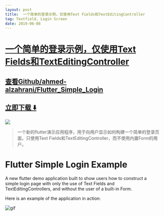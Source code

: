 ```yaml
---
layout: post
title:  一个简单的登录示例，仅使用Text Fields和TextEditingController
tag: Textfield, Login Screen
date: 2019-06-08
---
```


# [一个简单的登录示例，仅使用Text Fields和TextEditingController ](http://github.com/ahmed-alzahrani/Flutter_Simple_Login) 



## [查看Github/ahmed-alzahrani/Flutter_Simple_Login](http://github.com/ahmed-alzahrani/Flutter_Simple_Login)
## [立即下载 ️⬇️ ](https://codeload.github.com/ahmed-alzahrani/Flutter_Simple_Login/zip/master) 


 
![](https://flutterawesome.com/content/images/2019/05/Flutter-Simple-Login-Example.jpg)
 
>
> 一个新的flutter演示应用程序，用于向用户显示如何构建一个简单的登录页面，只使用Text Fields和TextEditingController，而不使用内置Form的用户。
>

 
# Flutter Simple Login Example

A new flutter demo application built to show users how to construct a simple login page
with only the use of Text Fields and TextEditingControllers, and without the user of a built-in
Form.

Here is an example of the application in action:

![gif](https://raw.githubusercontent.com/ahmed-alzahrani/Flutter_Simple_Login/master/simple_login.gif)

